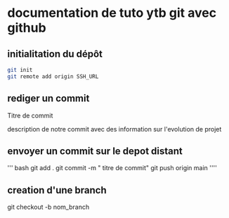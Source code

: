 # documentation de tuto ytb git avec github 
## initialitation du  dépôt
```` bash
git init
git remote add origin SSH_URL
````


   
 ## rediger un commit
Titre de commit 

description de notre commit avec des information sur l'evolution de projet
## envoyer un commit sur le depot distant
 ''' bash
 git add .
 git commit -m " titre de commit"
 git push origin main
 '''' 

 ## creation d'une branch
 git checkout -b nom_branch